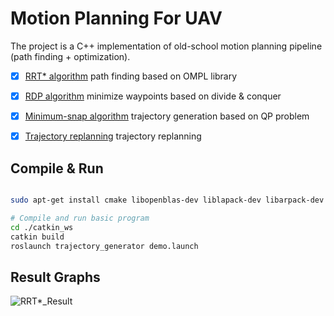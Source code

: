 # Motion Planning For UAV
The project is a C++ implementation of old-school motion planning pipeline (path finding + optimization). 
- [x] [RRT* algorithm](trajectory_generator/src/rtt_searcher.cpp) path finding based on OMPL library
- [x] [RDP algorithm](trajectory_generator/src/rtt_searcher.cpp) minimize waypoints based on divide & conquer
- [x] [Minimum-snap algorithm](trajectory_generator/src/trajectory_generator_waypoint.cpp) trajectory generation based on QP problem
- [x] [Trajectory replanning](trajectory_generator/src/trajectory_generator_node.cpp) trajectory replanning


## Compile & Run
```bash

sudo apt-get install cmake libopenblas-dev liblapack-dev libarpack-dev libarpack2-dev libsuperlu-dev

# Compile and run basic program
cd ./catkin_ws
catkin build
roslaunch trajectory_generator demo.launch
```

## Result Graphs
![RRT*_Result](graphs/result.png)
